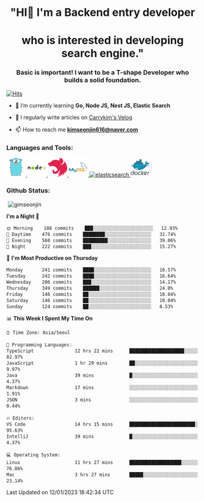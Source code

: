 <h1 align="center">"HI👋 I'm a Backend entry developer </h1>
<h1 align="center"> who is interested in developing search engine."</h1>
<h3 align="center">Basic is important! I want to be a T-shape Developer who builds a solid foundation.</h3>

[![Hits](https://hits.seeyoufarm.com/api/count/incr/badge.svg?url=https%3A%2F%2Fgithub.com%2Fgimseonjin&count_bg=%2318BFE5&title_bg=%23555555&icon=ko-fi.svg&icon_color=%23E7E7E7&title=hits&edge_flat=false)](https://hits.seeyoufarm.com)

- 🌱 I’m currently learning **Go, Node JS, Nest JS, Elastic Search**

- 📝 I regularly write articles on [Carrykim's Velog](https://velog.io/@carrykim)

- 📫 How to reach me **kimseonjin616@naver.com**


<h3 align="left">Languages and Tools:</h3>
<p align="left"> 
<a href="https://golang.org" target="_blank" rel="noreferrer"> <img src="https://raw.githubusercontent.com/devicons/devicon/master/icons/go/go-original.svg" alt="go" width="10%" height="10%"/> </a>
<a href="https://nodejs.org" target="_blank" rel="noreferrer"> <img src="https://raw.githubusercontent.com/devicons/devicon/master/icons/nodejs/nodejs-original-wordmark.svg" alt="nodejs" width="10%" height="10%"/> </a> <a></a>
<a href="https://nestjs.com/" target="_blank" rel="noreferrer"> <img src="https://raw.githubusercontent.com/devicons/devicon/master/icons/nestjs/nestjs-plain.svg" alt="nestjs" width="10%" height="10%"/> </a> 
<a href="https://www.mysql.com/" target="_blank" rel="noreferrer"> <img src="https://raw.githubusercontent.com/devicons/devicon/master/icons/mysql/mysql-original-wordmark.svg" alt="mysql" width="10%" height="10%"/>  </a>
 <a href="https://www.elastic.co" target="_blank" rel="noreferrer"> <img src="https://www.vectorlogo.zone/logos/elastic/elastic-icon.svg" alt="elasticsearch" width="10%" height="10%"/> </a> 
 <a href="https://www.docker.com/" target="_blank" rel="noreferrer"> <img src="https://raw.githubusercontent.com/devicons/devicon/master/icons/docker/docker-original-wordmark.svg" alt="docker" width="10%" height="10%"/> </a>
</p>


<h3 align="left">Github Status:</h3>
<p align="left">
 <p>&nbsp;<img align="center" src="https://github-readme-stats.vercel.app/api?username=gimseonjin&show_icons=true&locale=en" alt="gimseonjin" /></p>
</p>


<!--START_SECTION:waka-->
**I'm a Night 🦉** 

```text
🌞 Morning    188 commits    ███░░░░░░░░░░░░░░░░░░░░░░   12.93% 
🌆 Daytime    476 commits    ████████░░░░░░░░░░░░░░░░░   32.74% 
🌃 Evening    568 commits    █████████░░░░░░░░░░░░░░░░   39.06% 
🌙 Night      222 commits    ███░░░░░░░░░░░░░░░░░░░░░░   15.27%

```
📅 **I'm Most Productive on Thursday** 

```text
Monday       241 commits    ████░░░░░░░░░░░░░░░░░░░░░   16.57% 
Tuesday      242 commits    ████░░░░░░░░░░░░░░░░░░░░░   16.64% 
Wednesday    206 commits    ███░░░░░░░░░░░░░░░░░░░░░░   14.17% 
Thursday     349 commits    ██████░░░░░░░░░░░░░░░░░░░   24.0% 
Friday       146 commits    ██░░░░░░░░░░░░░░░░░░░░░░░   10.04% 
Saturday     146 commits    ██░░░░░░░░░░░░░░░░░░░░░░░   10.04% 
Sunday       124 commits    ██░░░░░░░░░░░░░░░░░░░░░░░   8.53%

```


📊 **This Week I Spent My Time On** 

```text
⌚︎ Time Zone: Asia/Seoul

💬 Programming Languages: 
TypeScript               12 hrs 22 mins      ████████████████████░░░░░   82.97% 
JavaScript               1 hr 29 mins        ██░░░░░░░░░░░░░░░░░░░░░░░   9.97% 
Java                     39 mins             █░░░░░░░░░░░░░░░░░░░░░░░░   4.37% 
Markdown                 17 mins             ░░░░░░░░░░░░░░░░░░░░░░░░░   1.91% 
JSON                     3 mins              ░░░░░░░░░░░░░░░░░░░░░░░░░   0.44%

🔥 Editors: 
VS Code                  14 hrs 15 mins      ████████████████████████░   95.63% 
IntelliJ                 39 mins             █░░░░░░░░░░░░░░░░░░░░░░░░   4.37%

💻 Operating System: 
Linux                    11 hrs 27 mins      ███████████████████░░░░░░   76.86% 
Mac                      3 hrs 27 mins       █████░░░░░░░░░░░░░░░░░░░░   23.14%

```


 Last Updated on 12/01/2023 18:42:34 UTC
<!--END_SECTION:waka-->
